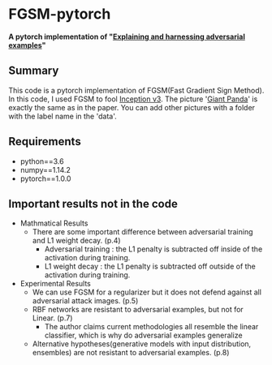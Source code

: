 # FGSM-pytorch
**A pytorch implementation of "[Explaining and harnessing adversarial examples](https://arxiv.org/abs/1412.6572)"**

## Summary
This code is a pytorch implementation of FGSM(Fast Gradient Sign Method).
In this code, I used FGSM to fool [Inception v3](https://arxiv.org/abs/1512.00567).
The picture '[Giant Panda](http://www.image-net.org/)' is exactly the same as in the paper.
You can add other pictures with a folder with the label name in the 'data'.

## Requirements
* python==3.6   
* numpy==1.14.2   
* pytorch==1.0.0   

## Important results not in the code
- Mathmatical Results
   - There are some important difference between adversarial training and L1 weight decay. (p.4)
      - Adversarial training : the L1 penalty is subtracted off inside of the activation during training.
      - L1 weight decay : the L1 penalty is subtracted off outside of the activation during training.
- Experimental Results
   - We can use FGSM for a regularizer but it does not defend against all adversarial attack images. (p.5)
   - RBF networks are resistant to adversarial examples, but not for Linear. (p.7)
      - The author claims current methodologies all resemble the linear classifier, which is why do adversarial examples generalize
   - Alternative hypotheses(generative models with input distribution, ensembles) are not resistant to adversarial examples. (p.8)
